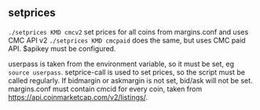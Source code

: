 ## setprices

`./setprices KMD cmcv2` set prices for all coins from margins.conf and uses CMC API v2 
`./setprices KMD cmcpaid` does the same, but uses CMC paid API. $apikey must be configured.

userpass is taken from the environment variable, so it must be set, eg `source userpass`.
setprice-call is used to set prices, so the script must be called regularly.
If bidmargin or askmargin is not set, bid/ask will not be set.
margins.conf must contain cmcid for every coin, taken from https://api.coinmarketcap.com/v2/listings/.
